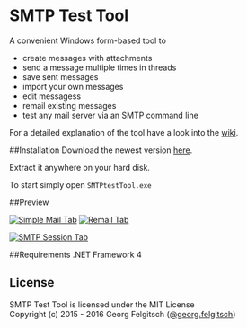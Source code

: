 # SMTP Test Tool

A convenient Windows form-based tool to

- create messages with attachments
- send a message multiple times in threads
- save sent messages
- import your own messages
- edit messagess
- remail existing messages
- test any mail server via an SMTP command line

For a detailed explanation of the tool have a look into the [wiki](https://github.com/georgjf/SMTPtool/wiki).  


##Installation
Download the newest version [here](https://raw.githubusercontent.com/georgjf/SMTPtool/master/bin/SMTPtool_v4/SMTPtestTool_v4.zip). 

Extract it anywhere on your hard disk.

To start simply open `SMTPtestTool.exe`


##Preview

[![Simple Mail Tab][2]][1] [![Remail Tab][4]][3] 

[![SMTP Session Tab][6]][5]


##Requirements
.NET Framework 4


## License
SMTP Test Tool is licensed under the MIT License  
Copyright (c) 2015 - 2016 Georg Felgitsch ([@georg.felgitsch](https://twitter.com/GeorgFelgitsch))



  [1]: https://raw.githubusercontent.com/georgjf/SMTPtool/master/assets/simpleMailTab.PNG
  [2]: https://raw.githubusercontent.com/georgjf/SMTPtool/master/assets/SimpleMailTab_small.png
  [3]: https://raw.githubusercontent.com/georgjf/SMTPtool/master/assets/remailTab.PNG
  [4]: https://raw.githubusercontent.com/georgjf/SMTPtool/master/assets/remailTab_small.PNG
  [5]: https://raw.githubusercontent.com/georgjf/SMTPtool/master/assets/sessionTab.PNG
  [6]: https://raw.githubusercontent.com/georgjf/SMTPtool/master/assets/sessionTab_small.PNG